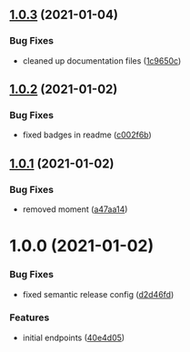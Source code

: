 ## [1.0.3](https://github.com/nass600/plex-sdk/compare/1.0.2...1.0.3) (2021-01-04)

### Bug Fixes

-   cleaned up documentation files ([1c9650c](https://github.com/nass600/plex-sdk/commit/1c9650cabf2b46e934b73b5758fa4c9915c7eda1))

## [1.0.2](https://github.com/nass600/plex-sdk/compare/1.0.1...1.0.2) (2021-01-02)

### Bug Fixes

-   fixed badges in readme ([c002f6b](https://github.com/nass600/plex-sdk/commit/c002f6b0455762ac5a0ecdffe845a259697ea545))

## [1.0.1](https://github.com/nass600/plex-sdk/compare/1.0.0...1.0.1) (2021-01-02)

### Bug Fixes

-   removed moment ([a47aa14](https://github.com/nass600/plex-sdk/commit/a47aa142a946dc812b2ec30d118f16651854c3f2))

# 1.0.0 (2021-01-02)

### Bug Fixes

-   fixed semantic release config ([d2d46fd](https://github.com/nass600/plex-sdk/commit/d2d46fd25cbd55f7820c51bd3485a6ebd3524922))

### Features

-   initial endpoints ([40e4d05](https://github.com/nass600/plex-sdk/commit/40e4d0520bde0aee6309379f958e99ee5f28a105))
